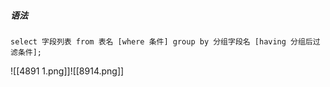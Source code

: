 ##### 语法
	select 字段列表 from 表名 [where 条件] group by 分组字段名 [having 分组后过滤条件];

![[4891 1.png]]![[8914.png]]